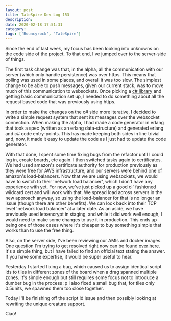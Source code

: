 ```yaml
---
layout: post
title: TaleSpire Dev Log 153
description:
date: 2020-02-18 17:51:31
category:
tags: ['Bouncyrock', 'TaleSpire']
---
```


Since the end of last week, my focus has been looking into unknowns on the code side of the project. To that end, I've jumped over to the server-side of things.

The first task change was that, in the alpha, all the communication with our server (which only handle persistence) was over https. This means that polling was used in some places, and overall it was too slow. The simplest change to be able to push messages, given our current stack, was to move much of this communication to websockets. Once picking a [c# library](https://github.com/sta/websocket-sharp) and getting basic communication set up, I needed to do something about all the request based code that was previously using https.

In order to make the changes on the c# side more iterative, I decided to write a simple request system that sent its messages over the websocket connection. When making the alpha, I had made a code generator in erlang that took a spec (written as an erlang data-structure) and generated erlang and c# code entry-points. This has made keeping both sides in line trivial and, now, it made it easy to update the code as I just had to update the code generator.

With that done, I spent some time fixing bugs from the refactor until I could log in, create boards, etc again. I then switched tasks again to certificates. We had used amazon's certificate authority for production previously as they were free for AWS infrastructure, and our servers were behind one of amazon's load-balancers. Now that we are using websockets, we would have to switch to their 'network load balancer', which I don't have any experience with yet. For now, we've just picked up a good ol' fashioned wildcard cert and will work with that. We spread load across servers in the new approach anyway, so using the load-balancer for that is no longer an issue (though there are other benefits). We can look back into their TCP level 'network load balancer' at a later date.
As an aside, we have previously used letsencrypt in staging, and while it did work well enough, I would need to make some changes to use it in production. This ends up being one of those cases where it's cheaper to buy something simple that works than to use the free thing.

Also, on the server side, I've been reviewing our AMIs and docker images. One question I'm trying to get resolved right now can be found [over here](https://stackoverflow.com/questions/60296445/where-does-a-container-get-its-limits-no-file-and-similar-from-when-not-set-b). It's a simple thing, but I have failed to find an official text stating the answer. If you have some expertise, it would be super useful to hear.

Yesterday I started fixing a bug, which caused us to assign identical script ids to tiles in different zones of the board when a drag spanned multiple zones. It's simple enough but still requires some focus not to introduce a dumber bug in the process :p I also fixed a small bug that, for tiles only 0.5units, we spawned them too close together.

Today I'll be finishing off the script Id issue and then possibly looking at rewriting the unique creature support.

Ciao!
